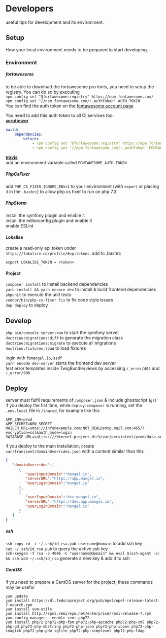 # Developers
useful tips for development and its environment.

## Setup

How your local environment needs to be prepared to start developing.

### Environment

##### fortawesome

to be able to download the fortawesome pro fonts, you need to setup the registry. You can do so by executing  
`npm config set "@fortawesome:registry" https://npm.fontawesome.com/`  
`npm config set "//npm.fontawesome.com/:_authToken" AUTH_TOKEN`  
You can find the auth token on the [fontawesome account page](https://fontawesome.com/account)

You need to add this auth token to all CI services too.  
[**scrutinizer**](https://scrutinizer-ci.com/g/mangelio/app/settings/build-config)
```yaml
build:
    dependencies:
        before:
            - npm config set "@fortawesome:registry" https://npm.fontawesome.com/
            - npm config set "//npm.fontawesome.com/:_authToken" FONTAWESOME_AUTH_TOKEN
```
[**travis**](https://travis-ci.org/mangelio/app/settings)  
add an environment variable called `FONTAWESOME_AUTH_TOKEN`

##### PhpCsFixer
add `PHP_CS_FIXER_IGNORE_ENV=1` to your environment (with `export` or placing it in the `.bashrc`) to allow php cs fixer to run on php 7.3  

##### PhpStorm
install the symfony plugin and enable it  
install the editorconfig plugin and enable it  
enable ESLint  

#### Lokalise
create a read-only api token under `https://lokalise.co/profile/#apitokens`.
add to .bashrc
```
export LOKALISE_TOKEN = <token>
```

#### Project

`composer install` to install backend dependencies  
`yarn install && yarn encore dev` to install & build frontend dependencies  
`phpunit` to execute the unit tests  
`vendor/bin/php-cs-fixer fix` to fix code style issues  
`dep deploy` to deploy  

## Develop

`php bin/console server:run` to start the symfony server  
`doctrine:migrations:diff` to generate the migration class  
`doctrine:migrations:migrate` to execute all migrations  
`doctrine:fixtures:load` to load fixtures

login with `f@mangel.io`, `asdf`  
`yarn encode dev-server` starts the frontend dev server  
test error templates inside TwigBundle/views by accessing `/_error/404` and `/_error/500`


## Deploy

server must fulfil requirements of `composer.json` & include ghostscript (`gs`)  
if you deploy the fist time, while `deploy:composer` is running, set the `.env.local` file in `/shared`, for example like this
```dotenv
APP_ENV=prod
APP_SECRET=NEW_SECRET
MAILER_URL=smtp://info@example.com:NOT_REAL@smtp.mail.com:465/?encryption=ssl&auth_mode=login
DATABASE_URL=sqlite:///%kernel.project_dir%/var/persistent/prod/data.sqlite  
```

if you deploy to the main installation, create `var/transient/domainOverrides.json` with a content similar than this
```json
{
   "domainOverrides":[
      {
         "userInputDomain":"mangel.io",
         "serverURL":"https://app.mangel.io",
         "userLoginDomain":"mangel.io"
      },
      {
         "userInputDomain":"dev.mangel.io",
         "serverURL":"https://dev.app.mangel.io",
         "userLoginDomain":"mangel.io"
      }
   ]
}
```
 
##### ssh
`ssh-copy-id -i ~/.ssh/id_rsa.pub username@domain` to add ssh key  
`cat ~/.ssh/id_rsa.pub` to query the active ssh key  
`ssh-keygen -t rsa -b 4096 -C "username@domain" && eval $(ssh-agent -s) && ssh-add ~/.ssh/id_rsa` generate a new key & add it to ssh  


##### CentOS
if you need to prepare a CentOS server for the project, these commands may be useful
```
yum update
yum install https://dl.fedoraproject.org/pub/epel/epel-release-latest-7.noarch.rpm
yum install yum-utils
yum install http://rpms.remirepo.net/enterprise/remi-release-7.rpm
yum-config-manager --enable remi-php72
yum install php72 php72-php-fpm php72-php-opcache php72-php-xml php72-php-gd php72-php-mbstring php72-php-json php72-php-iconv php72-php-imagick php72-php-pdo_sqlite php72-php-simplexml php72-php-ldap
```
